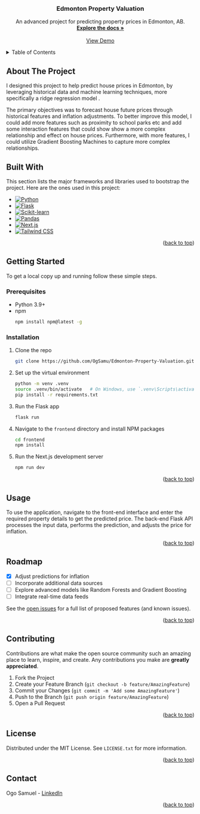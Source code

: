 <a name="readme-top"></a>


<!-- PROJECT LOGO -->
<br />
<div align="center">
 

  <h3 align="center">Edmonton Property Valuation</h3>

  <p align="center">
    An advanced project for predicting property prices in Edmonton, AB.
    <br />
    <a href="https://github.com/OgSamu/Edmonton-Property-Valuation"><strong>Explore the docs »</strong></a>
    <br />
    <br />
    <a href="https://youtu.be/3_5aeFjkNSw">View Demo</a>
  </p>
</div>

<!-- TABLE OF CONTENTS -->
<details>
  <summary>Table of Contents</summary>
  <ol>
    <li>
      <a href="#about-the-project">About The Project</a>
      <ul>
        <li><a href="#built-with">Built With</a></li>
      </ul>
    </li>
    <li>
      <a href="#getting-started">Getting Started</a>
      <ul>
        <li><a href="#prerequisites">Prerequisites</a></li>
        <li><a href="#installation">Installation</a></li>
      </ul>
    </li>
    <li><a href="#usage">Usage</a></li>
    <li><a href="#roadmap">Roadmap</a></li>
    <li><a href="#contributing">Contributing</a></li>
    <li><a href="#license">License</a></li>
    <li><a href="#contact">Contact</a></li>
  </ol>
</details>

<!-- ABOUT THE PROJECT -->
## About The Project


I designed this project to help predict house prices in Edmonton, by leveraging historical data and machine learning techniques, more specifically a ridge regression model . 

The primary objectives was to forecast house future prices through historical features and inflation adjustments. 
To better improve this model, I could add more features such as proximity to school parks etc and add some interaction features that could show show a more complex relationship and effect on house prices. Furthermore, with more features, I could utilize Gradient Boosting Machines to capture more complex relationships.  
## Built With

This section lists the major frameworks and libraries used to bootstrap the project. Here are the ones used in this project:

* [![Python][Python]][Python-url]
* [![Flask][Flask]][Flask-url]
* [![Scikit-learn][Scikit-learn]][Scikit-learn-url]
* [![Pandas][Pandas]][Pandas-url]
* [![Next.js][Next.js]][Next-url]
* [![Tailwind CSS][Tailwind]][Tailwind-url]

[Python]: https://img.shields.io/badge/Python-3670A0?style=for-the-badge&logo=python&logoColor=ffdd54
[Python-url]: https://www.python.org/
[Flask]: https://img.shields.io/badge/Flask-000000?style=for-the-badge&logo=flask&logoColor=white
[Flask-url]: https://flask.palletsprojects.com/
[Scikit-learn]: https://img.shields.io/badge/scikit--learn-F7931E?style=for-the-badge&logo=scikit-learn&logoColor=white
[Scikit-learn-url]: https://scikit-learn.org/
[Pandas]: https://img.shields.io/badge/pandas-150458?style=for-the-badge&logo=pandas&logoColor=white
[Pandas-url]: https://pandas.pydata.org/
[Next.js]: https://img.shields.io/badge/next.js-000000?style=for-the-badge&logo=nextdotjs&logoColor=white
[Next-url]: https://nextjs.org/
[Tailwind]: https://img.shields.io/badge/TailwindCSS-38B2AC?style=for-the-badge&logo=tailwind-css&logoColor=white
[Tailwind-url]: https://tailwindcss.com/


<p align="right">(<a href="#readme-top">back to top</a>)</p>

<!-- GETTING STARTED -->
## Getting Started

To get a local copy up and running follow these simple steps.

### Prerequisites

* Python 3.9+
* npm
  ```sh
  npm install npm@latest -g

### Installation

1. Clone the repo
   ```sh
   git clone https://github.com/OgSamu/Edmonton-Property-Valuation.git
   ```
2. Set up the virtual environment
   ```sh
   python -m venv .venv
   source .venv/bin/activate   # On Windows, use `.venv\Scripts\activate`
   pip install -r requirements.txt
   ```
3. Run the Flask app
   ```sh
   flask run
   ```
4. Navigate to the `frontend` directory and install NPM packages
   ```sh
   cd frontend
   npm install
   ```
5. Run the Next.js development server
   ```sh
   npm run dev
   ```

<p align="right">(<a href="#readme-top">back to top</a>)</p>

<!-- USAGE EXAMPLES -->
## Usage

To use the application, navigate to the front-end interface and enter the required property details to get the predicted price. The back-end Flask API processes the input data, performs the prediction, and adjusts the price for inflation.

<p align="right">(<a href="#readme-top">back to top</a>)</p>

<!-- ROADMAP -->
## Roadmap

- [x] Adjust predictions for inflation
- [ ] Incorporate additional data sources
- [ ] Explore advanced models like Random Forests and Gradient Boosting
- [ ] Integrate real-time data feeds

See the [open issues](https://github.com/OgSamu/Edmonton-Property-Valuation/issues) for a full list of proposed features (and known issues).

<p align="right">(<a href="#readme-top">back to top</a>)</p>

<!-- CONTRIBUTING -->
## Contributing

Contributions are what make the open source community such an amazing place to learn, inspire, and create. Any contributions you make are **greatly appreciated**.

1. Fork the Project
2. Create your Feature Branch (`git checkout -b feature/AmazingFeature`)
3. Commit your Changes (`git commit -m 'Add some AmazingFeature'`)
4. Push to the Branch (`git push origin feature/AmazingFeature`)
5. Open a Pull Request

<p align="right">(<a href="#readme-top">back to top</a>)</p>

<!-- LICENSE -->
## License

Distributed under the MIT License. See `LICENSE.txt` for more information.

<p align="right">(<a href="#readme-top">back to top</a>)</p>

<!-- CONTACT -->
## Contact

Ogo Samuel - [LinkedIn](https://www.linkedin.com/in/ogo-samuel/)

<p align="right">(<a href="#readme-top">back to top</a>)</p>

<!-- MARKDOWN LINKS & IMAGES -->
<!-- https://www.markdownguide.org/basic-syntax/#reference-style-links -->
[contributors-shield]: https://img.shields.io/github/contributors/othneildrew/Best-README-Template.svg?style=for-the-badge
[contributors-url]: https://github.com/OgSamu/Edmonton-Property-Valuation/graphs/contributors
[forks-shield]: https://img.shields.io/github/forks/othneildrew/Best-README-Template.svg?style=for-the-badge
[forks-url]: https://github.com/OgSamu/Edmonton-Property-Valuation/network/members
[stars-shield]: https://img.shields.io/github/stars/othneildrew/Best-README-Template.svg?style=for-the-badge
[stars-url]: https://github.com/OgSamu/Edmonton-Property-Valuation/stargazers
[issues-shield]: https://img.shields.io/github/issues/othneildrew/Best-README-Template.svg?style=for-the-badge
[issues-url]: https://github.com/OgSamu/Edmonton-Property-Valuation/issues
[license-shield]: https://img.shields.io/github/license/othneildrew/Best-README-Template.svg?style=for-the-badge
[license-url]: https://github.com/OgSamu/Edmonton-Property-Valuation/blob/master/LICENSE.txt
[linkedin-shield]: https://img.shields.io/badge/-LinkedIn-black.svg?style=for-the-badge&logo=linkedin&colorB=555
[linkedin-url]: https://linkedin.com/in/ogo-samuel
[product-screenshot]: images/screenshot.png
[Python]: https://img.shields.io/badge/python-3776AB?style=for-the-badge&logo=python&logoColor=white
[Python-url]: https://www.python.org/
[Flask]: https://img.shields.io/badge/flask-000000?style=for-the-badge&logo=fl
